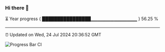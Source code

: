 ### Hi there 👋

⏳ Year progress { ████████████████▁▁▁▁▁▁▁▁▁▁▁▁▁▁ } 56.25 %

---

⏰ Updated on Wed, 24 Jul 2024 20:36:52 GMT

![Progress Bar CI](https://github.com/IshwaranRudhara/GIT-ACTION/workflows/Progress%20Bar%20CI/badge.svg)
